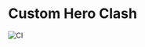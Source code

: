 # Custom Hero Clash

![CI](https://github.com/TypeScriptToLua/TypeScriptToLua/workflows/CI/badge.svg)
